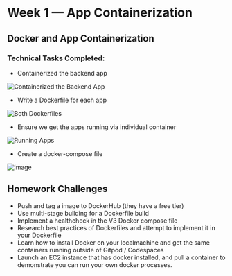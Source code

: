 # Week 1 — App Containerization

## Docker and App Containerization

### Technical Tasks Completed:

- Containerized the backend app

![Containerized the Backend App](https://user-images.githubusercontent.com/28305009/221349898-5bea5f43-cf5b-422e-a54e-bf5a80d786c7.PNG)


- Write a Dockerfile for each app

![Both Dockerfiles](https://user-images.githubusercontent.com/28305009/221354637-af4a23bb-7fdc-4304-9b69-0bd2bc76cf75.PNG)

- Ensure we get the apps running via individual container

![Running Apps](https://user-images.githubusercontent.com/28305009/221354757-3113bb77-4966-4365-8460-26bc58d6c849.PNG)


- Create a docker-compose file

![image](https://user-images.githubusercontent.com/28305009/221352888-2994dadf-1652-47af-a679-f5181c3b6792.png)


## Homework Challenges    

- Push and tag a image to DockerHub (they have a free tier)
- Use multi-stage building for a Dockerfile build
- Implement a healthcheck in the V3 Docker compose file
- Research best practices of Dockerfiles and attempt to implement it in your Dockerfile
- Learn how to install Docker on your localmachine and get the same containers running outside of Gitpod / Codespaces
- Launch an EC2 instance that has docker installed, and pull a container to demonstrate you can run your own docker processes. 
